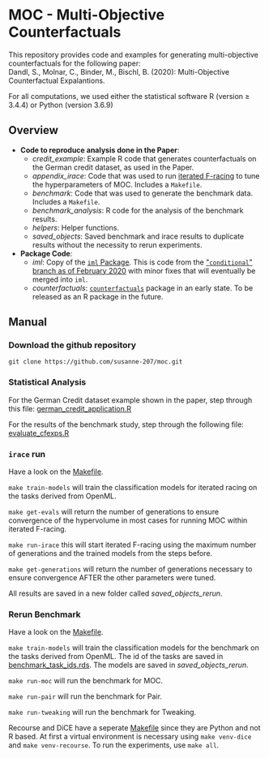 # MOC - Multi-Objective Counterfactuals

This repository provides code and examples for generating multi-objective counterfactuals for the following paper:      
Dandl, S., Molnar, C., Binder, M., Bischl, B. (2020): Multi-Objective Counterfactual Expalantions. 

For all computations, we used either the statistical software R (version ≥ 3.4.4) or Python (version 3.6.9)

## Overview 

* **Code to reproduce analysis done in the Paper**:
    * *credit_example*: Example R code that generates counterfactuals on the German credit dataset, as used in the Paper. 
    * *appendix_irace*: Code that was used to run [iterated F-racing](https://doi.org/10.1016/j.orp.2016.09.002) to tune the hyperparameters of MOC. Includes a `Makefile`. 
    * *benchmark*: Code that was used to generate the benchmark data. Includes a `Makefile`.
    * *benchmark_analysis*: R code for the analysis of the benchmark results.
    * *helpers*: Helper functions.
    * *saved_objects*: Saved benchmark and irace results to duplicate results without the necessity to rerun experiments. 
* **Package Code**:
    * *iml*: Copy of the [`iml` Package](https://github.com/christophM/iml). This is code from the ["`conditional`" branch as of February 2020](https://github.com/christophM/iml/tree/c12febbfaee07ccb2c8bac025d9faf0045ee178f) with minor fixes that will eventually be merged into `iml`.
    * *counterfactuals*: [`counterfactuals`](counterfactuals/) package in an early state. To be released as an R package in the future.

## Manual 

### Download the github repository 

```
git clone https://github.com/susanne-207/moc.git
``` 

### Statistical Analysis
For the German Credit dataset example shown in the paper, step through this file:
[german_credit_application.R](credit_example/german_credit_application.R) 

For the results of the benchmark study, step through the following file:
[evaluate_cfexps.R](benchmark_analysis/evaluate_cfexps.R) 

### `irace` run
Have a look on the [Makefile](appendix_irace/Makefile).

`make train-models` will train the classification models for iterated racing on the tasks derived from OpenML.

`make get-evals` will return the number of generations to ensure convergence of the hypervolume in most cases for running MOC within iterated F-racing. 
	
`make run-irace` this will start iterated F-racing using the maximum number of generations and the trained models from the steps before. 

`make get-generations` will return the number of generations necessary to ensure convergence AFTER the other parameters were 
tuned. 

All results are saved in a new folder called *saved_objects_rerun*. 

### Rerun Benchmark
Have a look on the [Makefile](benchmark/Makefile).

`make train-models` will train the classification models for the benchmark on the tasks derived from OpenML. The id of the tasks are saved in [benchmark_task_ids.rds](helpers/benchmark_task_ids.rds).
The models are saved in *saved_objects_rerun*.

`make run-moc` will run the benchmark for MOC. 

`make run-pair` will run the benchmark for Pair.

`make run-tweaking` will run the benchmark for Tweaking. 

Recourse and DiCE have a seperate [Makefile](benchmark/python_recoures_dice/Makefile) since they are Python and not R based.
At first a virtual environment is necessary using `make venv-dice` and `make venv-recourse`. 
To run the experiments, use `make all`. 

